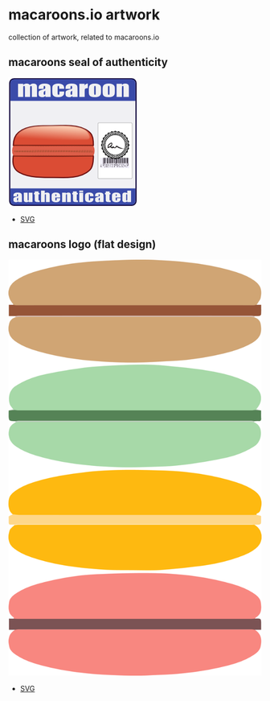 # macaroons.io artwork

collection of artwork, related to macaroons.io

## macaroons seal of authenticity

![macaroons-decentral-authentication-logo.png](https://raw.githubusercontent.com/macaroons-io/artwork/master/macaroons-decentral-authentication-logo.png)

* [SVG](https://raw.githubusercontent.com/macaroons-io/artwork/master/macaroons-decentral-authentication-logo.svg)

## macaroons logo (flat design)

![macaroons-flat-logo.png](https://raw.githubusercontent.com/macaroons-io/artwork/master/macaroons-flat-logo.png)

* [SVG](https://github.com/macaroons-io/artwork/blob/master/macaroons-flat-logo.svg)
